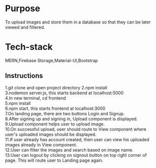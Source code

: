 # Purpose  
To upload images and store them in a database so that they can be later viewed and filtered.

# Tech-stack  
MERN,Firebase Storage,Material-UI,Bootstrap

## Instructions  
1.git clone and open project directory 
2.npm install  
3.nodemon server.js, this starts backend at localhost:5000  
4.In new terminal, cd frontend  
5.npm install  
6.npm start, this starts frontend at localhost:3000  
7.On landing page, there are two buttons Login and Signup.  
8.After signing up and signing in, Upload component is displayed.  
9.Upload component helps user to upload image.  
10.On successful upload, user should route to View component where user's uploaded images should be displayed.  
11.If user already has account created, then user can view his uploaded images already in View component.  
12.User can filter the images and search based on image name.  
13.User can logout by clicking on signout button on top right corner of page. This will route user to Landing page again.  
